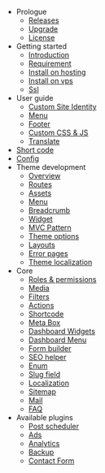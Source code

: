 - Prologue
  - [Releases](releases.md)
  - [Upgrade](upgrade.md)
  - [License](license.md)
- Getting started
  - [Introduction](README.md)
  - [Requirement](requirement.md)
  - [Install on hosting](install-on-hosting.md)
  - [Install on vps](install-on-vps.md)
  - [Ssl](ssl.md)
- User guide
  - [Custom Site Identity](general.md)
  - [Menu](menu.md)
  - [Footer](footer.md)
  - [Custom CSS & JS](cssjs.md)
  - [Translate](translate.md)
- [Short code](shortcode.md)
- [Config](config.md)
- Theme development
  - [Overview](./theme/theme.md)
  - [Routes](./theme/theme-routes.md)
  - [Assets](./theme/theme-assets.md)
  - [Menu](./theme/menu.md)
  - [Breadcrumb](./theme/theme-breadcrumb.md)
  - [Widget](./theme/theme-widget.md)
  - [MVC Pattern](./theme/theme-mvc-pattern.md)
  - [Theme options](./theme/theme-options.md)
  - [Layouts](./theme/theme-layout.md)
  - [Error pages](./theme/theme-error-pages.md)
  - [Theme localization](./theme/theme-localization.md)
- Core
  - [Roles & permissions](./core/role-permission.md)
  - [Media](./core/media.md)
  - [Filters](./core/filters.md)
  - [Actions](./core/actions.md)
  - [Shortcode](./core/shortcode.md)
  - [Meta Box](./core/meta-box.md)
  - [Dashboard Widgets](./core/dashboard-widgets.md)
  - [Dashboard Menu](./core/dashboard-menu.md)
  - [Form builder](./core/form-builder.md)
  - [SEO helper](./core/seo-helper.md)
  - [Enum](./core/enum.md)
  - [Slug field](./core/slug-field.md)
  - [Localization](./core/localization.md)
  - [Sitemap](./core/sitemap.md)
  - [Mail](./core/mail.md)
  - [FAQ](./core/faq.md)
- Available plugins
  - [Post scheduler](./plugin/plugin-post-scheduler.md)
  - [Ads](./plugin/plugin-ads.md)
  - [Analytics](./plugin/plugin-analytics.md)
  - [Backup](./plugin/plugin-backup.md)
  - [Contact Form](./plugin/plugin-contact-form.md)

